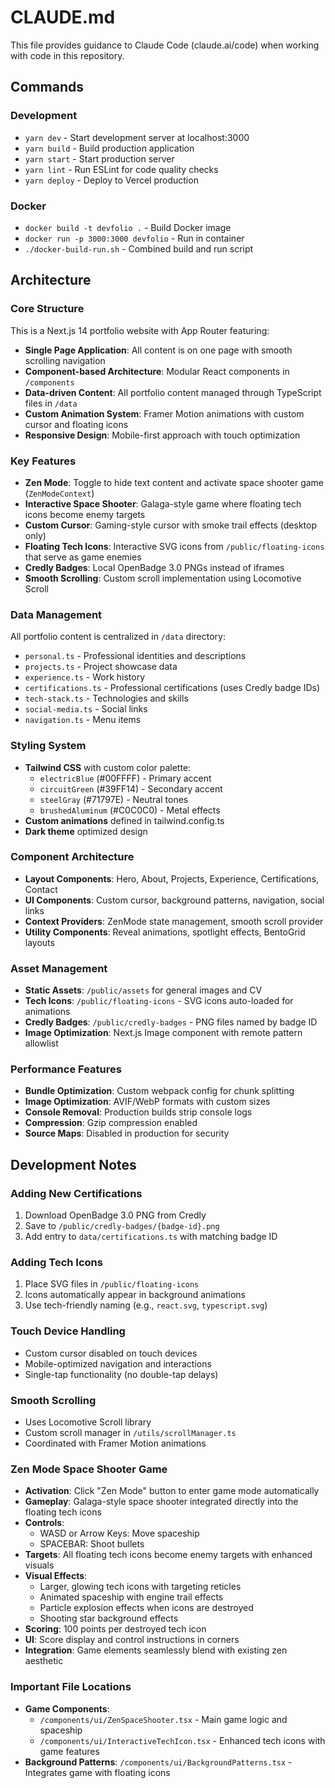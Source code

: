 # CLAUDE.md

This file provides guidance to Claude Code (claude.ai/code) when working with code in this repository.

## Commands

### Development
- `yarn dev` - Start development server at localhost:3000
- `yarn build` - Build production application
- `yarn start` - Start production server
- `yarn lint` - Run ESLint for code quality checks
- `yarn deploy` - Deploy to Vercel production

### Docker
- `docker build -t devfolio .` - Build Docker image
- `docker run -p 3000:3000 devfolio` - Run in container
- `./docker-build-run.sh` - Combined build and run script

## Architecture

### Core Structure
This is a Next.js 14 portfolio website with App Router featuring:

- **Single Page Application**: All content is on one page with smooth scrolling navigation
- **Component-based Architecture**: Modular React components in `/components`
- **Data-driven Content**: All portfolio content managed through TypeScript files in `/data`
- **Custom Animation System**: Framer Motion animations with custom cursor and floating icons
- **Responsive Design**: Mobile-first approach with touch optimization

### Key Features
- **Zen Mode**: Toggle to hide text content and activate space shooter game (`ZenModeContext`)
- **Interactive Space Shooter**: Galaga-style game where floating tech icons become enemy targets
- **Custom Cursor**: Gaming-style cursor with smoke trail effects (desktop only)
- **Floating Tech Icons**: Interactive SVG icons from `/public/floating-icons` that serve as game enemies
- **Credly Badges**: Local OpenBadge 3.0 PNGs instead of iframes
- **Smooth Scrolling**: Custom scroll implementation using Locomotive Scroll

### Data Management
All portfolio content is centralized in `/data` directory:
- `personal.ts` - Professional identities and descriptions
- `projects.ts` - Project showcase data
- `experience.ts` - Work history
- `certifications.ts` - Professional certifications (uses Credly badge IDs)
- `tech-stack.ts` - Technologies and skills
- `social-media.ts` - Social links
- `navigation.ts` - Menu items

### Styling System
- **Tailwind CSS** with custom color palette:
  - `electricBlue` (#00FFFF) - Primary accent
  - `circuitGreen` (#39FF14) - Secondary accent  
  - `steelGray` (#71797E) - Neutral tones
  - `brushedAluminum` (#C0C0C0) - Metal effects
- **Custom animations** defined in tailwind.config.ts
- **Dark theme** optimized design

### Component Architecture
- **Layout Components**: Hero, About, Projects, Experience, Certifications, Contact
- **UI Components**: Custom cursor, background patterns, navigation, social links
- **Context Providers**: ZenMode state management, smooth scroll provider
- **Utility Components**: Reveal animations, spotlight effects, BentoGrid layouts

### Asset Management
- **Static Assets**: `/public/assets` for general images and CV
- **Tech Icons**: `/public/floating-icons` - SVG icons auto-loaded for animations
- **Credly Badges**: `/public/credly-badges` - PNG files named by badge ID
- **Image Optimization**: Next.js Image component with remote pattern allowlist

### Performance Features
- **Bundle Optimization**: Custom webpack config for chunk splitting
- **Image Optimization**: AVIF/WebP formats with custom sizes
- **Console Removal**: Production builds strip console logs
- **Compression**: Gzip compression enabled
- **Source Maps**: Disabled in production for security

## Development Notes

### Adding New Certifications
1. Download OpenBadge 3.0 PNG from Credly
2. Save to `/public/credly-badges/{badge-id}.png`
3. Add entry to `data/certifications.ts` with matching badge ID

### Adding Tech Icons
1. Place SVG files in `/public/floating-icons`
2. Icons automatically appear in background animations
3. Use tech-friendly naming (e.g., `react.svg`, `typescript.svg`)

### Touch Device Handling
- Custom cursor disabled on touch devices
- Mobile-optimized navigation and interactions
- Single-tap functionality (no double-tap delays)

### Smooth Scrolling
- Uses Locomotive Scroll library
- Custom scroll manager in `/utils/scrollManager.ts`
- Coordinated with Framer Motion animations

### Zen Mode Space Shooter Game
- **Activation**: Click "Zen Mode" button to enter game mode automatically
- **Gameplay**: Galaga-style space shooter integrated directly into the floating tech icons
- **Controls**: 
  - WASD or Arrow Keys: Move spaceship
  - SPACEBAR: Shoot bullets
- **Targets**: All floating tech icons become enemy targets with enhanced visuals
- **Visual Effects**:
  - Larger, glowing tech icons with targeting reticles
  - Animated spaceship with engine trail effects
  - Particle explosion effects when icons are destroyed
  - Shooting star background effects
- **Scoring**: 100 points per destroyed tech icon
- **UI**: Score display and control instructions in corners
- **Integration**: Game elements seamlessly blend with existing zen aesthetic

### Important File Locations
- **Game Components**: 
  - `/components/ui/ZenSpaceShooter.tsx` - Main game logic and spaceship
  - `/components/ui/InteractiveTechIcon.tsx` - Enhanced tech icons with game features
- **Background Patterns**: `/components/ui/BackgroundPatterns.tsx` - Integrates game with floating icons